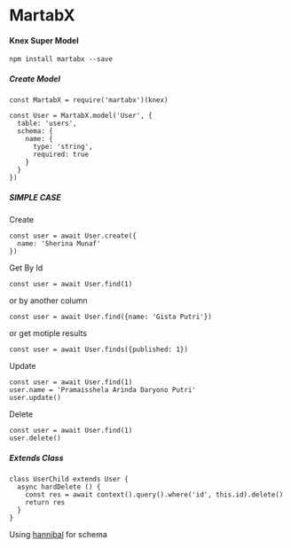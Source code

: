 # MartabX

#### Knex Super Model

```
npm install martabx --save
```

##### Create Model
```
const MartabX = require('martabx')(knex)

const User = MartabX.model('User', {
  table: 'users',
  schema: {
    name: {
      type: 'string',
      required: true
    }
  }
})
```

##### SIMPLE CASE
Create
```
const user = await User.create({
  name: 'Sherina Munaf'
})
```

Get By Id
```
const user = await User.find(1)
```
or by another column
```
const user = await User.find({name: 'Gista Putri'})
```
or get motiple results
```
const user = await User.finds({published: 1})
```

Update
```
const user = await User.find(1)
user.name = 'Pramaisshela Arinda Daryono Putri'
user.update()
```

Delete
```
const user = await User.find(1)
user.delete()
```

##### Extends Class
```
class UserChild extends User {
  async hardDelete () {
    const res = await context().query().where('id', this.id).delete()
    return res
  }
}
```

Using [hannibal](https://www.npmjs.com/package/hannibal) for schema
